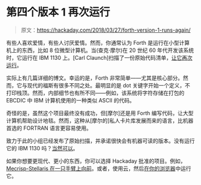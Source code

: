 # 第四个版本 1 再次运行

> 原文：<https://hackaday.com/2018/03/27/forth-version-1-runs-again/>

有些人喜欢爱情，有些人讨厌爱情。然而，你通常认为 Forth 是运行在小型计算机上的东西，比如 8 位微型计算机。当(查克·摩尔)在 20 世纪 60 年代开发该系统时，它运行在 IBM 1130 上。[Carl Claunch]扫描了一份原始代码清单，[让它再次运行](https://rescue1130.blogspot.com/2018/03/historical-recreationrestoration-of.html)。

实际上有几篇详细的博文。幸运的是，Forth 非常简单——尤其是核心部分。然而，它与现代的福斯有很多不同之处。最明显的是 dot 关键字开始一个定义，不打印栈顶。然而，内部细节也有所不同——例如，该系统将字符存储在打包的 EBCDIC 中 IBM 计算机使用的一种类似 ASCII 的代码。

奇怪的是，虽然这个项目最终没有成功，但[摩尔]还是用 Forth 编写代码，让大型计算机帮助设计地毯。然而，这种从[摩尔的]私人卡片库发展而来的语言，比机器首选的 FORTRAN 语言更容易使用。

致力于此的小组已经发布了原始扫描，并承诺很快会有机器可读的版本。没有运行它的 IBM 1130 吗？[当然可以](http://ibm1130.org/)。

如果你想要更现代、更小的东西，你可以选择 Hackaday 批准的项目。例如， [Mecrisp-Stellaris 在一只手臂上向前](https://hackaday.com/2017/04/19/moving-forth-with-mecrisp-stellaris-and-embello/)。或者，使用云，然后[在你的浏览器](https://hackaday.com/2017/01/04/browsing-forth/)中运行它。
